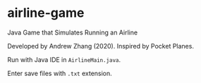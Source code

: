 # airline-game
Java Game that Simulates Running an Airline

Developed by Andrew Zhang (2020). Inspired by Pocket Planes. 

Run with Java IDE in `AirlineMain.java`. 

Enter save files with `.txt` extension.

